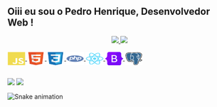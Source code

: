 ## Oiii eu sou o Pedro Henrique, Desenvolvedor Web !
<div align="center">
  <a href="https://github.com/phesantos123">
  <img height="180em" src="https://github-readme-stats.vercel.app/api?username=phesantos123&show_icons=true&theme=dark&include_all_commits=true&count_private=true"/>
  <img height="180em" src="https://github-readme-stats.vercel.app/api/top-langs/?username=phesantos123&layout=compact&langs_count=7&theme=dark"/>
</div>
  <div style="display: inline_block"><br>
  <img align="center" alt="peu-Js" height="30" width="40" src="https://raw.githubusercontent.com/devicons/devicon/master/icons/javascript/javascript-plain.svg">
  <img align="center" alt="peu-HTML" height="30" width="40" src="https://raw.githubusercontent.com/devicons/devicon/master/icons/html5/html5-original.svg">
  <img align="center" alt="peu-CSS" height="30" width="40" src="https://raw.githubusercontent.com/devicons/devicon/master/icons/css3/css3-original.svg">
  <img align="center" alt="peu-php" height="30" width="40" src="https://raw.githubusercontent.com/devicons/devicon/master/icons/php/php-plain.svg">
  <img align="center" alt="peu-React" height="30" width="40" src="https://raw.githubusercontent.com/devicons/devicon/master/icons/react/react-original.svg">
  <img align="center" alt="peu-BOOT" height="30" width="40" src="https://raw.githubusercontent.com/devicons/devicon/master/icons/bootstrap/bootstrap-original.svg">
    <img align="center" alt="peu-sql" height="30" width="40" src="https://raw.githubusercontent.com/devicons/devicon/master/icons/postgresql/postgresql-original.svg">
  
  
</div>

  ##
 
<div> 
  <a href = "mailto:phsantos021@gmail.com"><img src="https://img.shields.io/badge/-Gmail-%23333?style=for-the-badge&logo=gmail&logoColor=white" target="_blank"></a>
  <a href="https://www.linkedin.com/in/pedro-henrique-do-e-santos-aba6b3199/" target="_blank"><img src="https://img.shields.io/badge/-LinkedIn-%230077B5?style=for-the-badge&logo=linkedin&logoColor=white" target="_blank"></a> 
 
  ![Snake animation](https://github.com/phesantos123/phesantos123/blob/output/github-contribution-grid-snake.svg)
 
</div>
